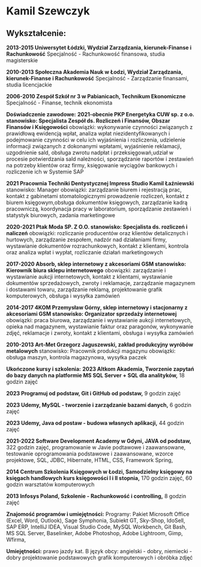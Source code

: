 # Kamil Szewczyk

## Wykształcenie:
**2013-2015 Uniwersytet Łódzki, Wydział Zarządzania, kierunek-Finanse i Rachunkowość**
Specjalność - Rachunkowość finansowa, studia magisterskie

**2010-2013 Społeczna Akademia Nauk w Łodzi, Wydział Zarządzania, kierunek-Finanse i Rachunkowość**
Specjalność - Zarządzanie finansami, studia licencjackie

**2006-2010 Zespół Szkół nr 3 w Pabianicach, Technikum Ekonomiczne**
Specjalność - Finanse, technik ekonomista

**Doświadczenie zawodowe:**
**2021-obecnie PKP Energetyka CUW sp. z o.o.
stanowisko: Specjalista Zespół ds. Rozliczeń i Finansów, Obszar Finansów i Księgowości**
obowiązki: wykonywanie czynności związanych z prawidłową ewidencją wpłat,
analiza wpłat niezidentyfikowanych i podejmowanie czynności w celu ich wyjaśnienia i rozliczenia,
udzielenie informacji związanych z dokonanymi wpłatami, wyjaśnienie reklamacji, uzgodnienie sald,
obsługa zwrotu nadpłat i przeksięgowań,udział w procesie potwierdzania sald należności,
sporządzanie raportów i zestawień na potrzeby klientów oraz firmy,
księgowanie wyciągów bankowych i rozliczenie ich w Systemie SAP

**2021 Pracownia Techniki Dentystycznej Impress Studio Kamil Łaźniewski**
stanowisko: Manager
obowiązki: zarządzanie biurem i rejestracją prac, kontakt z gabinetami stomatologicznymi
prowadzenie rozliczeń, kontakt z biurem księgowym,obsługa dokumentów księgowych,
zarządzanie kadrą pracowniczą, koordynacja pracy w laboratorium, sporządzanie zestawień
i statystyk biurowych, zadania marketingowe

**2020-2021 Ptak Moda SP. Z O.O.
stanowisko: Specjalista ds. rozliczeń i naliczeń**
obowiązki: rozliczanie producentów oraz klientów detalicznych i hurtowych, zarządzanie
zespołem, nadzór nad działaniami firmy, wystawianie dokumentów rozrachunkowych,
kontakt z klientami, kontrola oraz analiza wpłat i wypłat, rozliczanie działań marketingowych

**2017-2020 Absorb, sklep internetowy z akcesoriami GSM
stanowisko: Kierownik biura sklepu internetowego**
obowiązki: zarządzanie i wystawianie aukcji internetowych, kontakt z klientami, wystawianie
dokumentów sprzedażowych, zwroty i reklamacje, zarządzanie magazynem i dostawami towaru,
zarządzanie reklamą, projektowanie grafik komputerowych, obsługa i wysyłka zamówień

**2014-2017 4KOM Przemysław Górny, sklep internetowy i stacjonarny z akcesoriami GSM
stanowisko: Organizator sprzedaży internetowej**
obowiązki: praca biurowa, zarządzanie i wystawianie aukcji internetowych, opieka nad
magazynem, wystawianie faktur oraz paragonów, wykonywanie zdjęć, reklamacje i zwroty,
kontakt z klientami, obsługa i wysyłka zamówień

**2010-2013 Art-Met Grzegorz Jaguszewski, zakład produkcyjny wyróbów metalowych**
stanowisko: Pracownik produkcji magazynu
obowiązki: obsługa maszyn, kontrola magazynowa, wysyłka paczek

**Ukończone kursy i szkolenia:**
**2023 Altkom Akademia, Tworzenie zapytań do bazy danych na platformie MS SQL Server + SQL dla analityków,**
18 godzin zajęć

**2023 Programuj od podstaw, Git i GitHub od podstaw,** 9 godzin zajęć

**2023 Udemy, MySQL - tworzenie i zarządzanie bazami danych,** 6 godzin zajęć

**2023 Udemy, Java od postaw - budowa własnych aplikacji,** 44 godzin zajęć

**2021-2022 Software Development Academy w Gdyni, JAVA od podstaw,** 322 godzin zajęć,
programowanie w Javie podtawowe i zaawansowane, testowanie oprogramowania podstawowe i zaawansowane,
wzorce projektowe, SQL, JDBC, Hibernate, HTML, CSS, Framework Spring,

**2014 Centrum Szkolenia Księgowych w Łodzi, Samodzielny księgowy na księgach handlowych
kurs księgowości I i II stopnia,** 170 godzin zajęć, 60 godzin warsztatów komputerowych

**2013 Infosys Poland, Szkolenie - Rachunkowość i controlling,** 8 godzin zajęć

**Znajomość programów i umiejętności:**
Programy: Pakiet Microsoft Office (Excel, Word, Outlook),
Sage Symphonia, Subiekt GT, Sky-Shop, IdoSell,
SAP ERP, IntelliJ IDEA, Visual Studio Code, MySQL Workbench, Git Bash, MS SQL Server,
Baselinker, Adobe Photoshop, Adobe Lightroom, Gimp, Wfirma,

**Umiejętności:**
prawo jazdy kat. B
język obcy: angielski - dobry, niemiecki - dobry
projektowanie podstawowych grafik komputerowych i obróbka zdjęć





